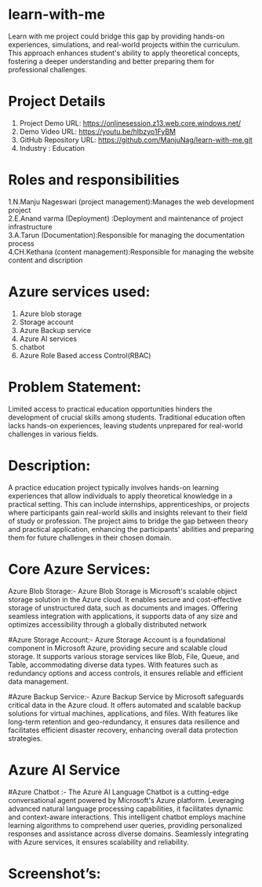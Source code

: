 # learn-with-me
Learn with me project could bridge this gap by providing hands-on experiences, simulations, and real-world projects within the curriculum. This approach enhances student's ability to apply theoretical concepts, fostering a deeper understanding and better preparing them for professional challenges.

# Project Details
1.	Project Demo URL: https://onlinesession.z13.web.core.windows.net/  <br>
2.	Demo Video URL: https://youtu.be/hIbzyo1FyBM<br>
3.	GitHub Repository URL: https://github.com/ManjuNag/learn-with-me.git <br>
4.	Industry :  Education 
	 
# Roles and responsibilities
1.N.Manju Nageswari (project management):Manages the web development project <br>
2.E.Anand varma (Deployment) :Deployment and maintenance of  project infrastructure <br>
3.A.Tarun (Documentation):Responsible for managing the documentation process <br>
4.CH.Kethana (content management):Responsible for managing the website content and discription
<br>

# Azure services used:
1.	Azure blob storage<br>
2.	Storage account<br>
3.	Azure Backup service<br>
4.	Azure AI services<br>
5.	chatbot<br>
6.  Azure Role Based access Control(RBAC)<br>

# Problem Statement:
Limited access to practical education opportunities hinders the development of crucial skills among students. Traditional education often lacks hands-on experiences, leaving students unprepared for real-world challenges in various fields.

# Description:
A practice education project typically involves hands-on learning experiences that allow individuals to apply theoretical knowledge in a practical setting. This can include internships, apprenticeships, or projects where participants gain real-world skills and insights relevant to their field of study or profession. The project aims to bridge the gap between theory and practical application, enhancing the participants' abilities and preparing them for future challenges in their chosen domain.

# Core Azure Services:
Azure Blob Storage:- Azure Blob Storage is Microsoft's scalable object storage solution in the Azure cloud. It enables secure and cost-effective storage of unstructured data, such as documents and images. Offering seamless integration with applications, it supports data of any size and optimizes accessibility through a globally distributed network

#Azure Storage Account:- Azure Storage Account is a foundational component in Microsoft Azure, providing secure and scalable cloud storage. It supports various storage services like Blob, File, Queue, and Table, accommodating diverse data types. With features such as redundancy options and access controls, it ensures reliable and efficient data management.

#Azure Backup Service:- Azure Backup Service by Microsoft safeguards critical data in the Azure cloud. It offers automated and scalable backup solutions for virtual machines, applications, and files. With features like long-term retention and geo-redundancy, it ensures data resilience and facilitates efficient disaster recovery, enhancing overall data protection strategies.

# Azure AI Service
#Azure Chatbot :- The Azure AI Language Chatbot is a cutting-edge conversational agent powered by Microsoft's Azure platform. Leveraging advanced natural language processing capabilities, it facilitates dynamic and context-aware interactions. This intelligent chatbot employs machine learning algorithms to comprehend user queries, providing personalized responses and assistance across diverse domains. Seamlessly integrating with Azure services, it ensures scalability and reliability.
<h1>Screenshot’s:</h1>
